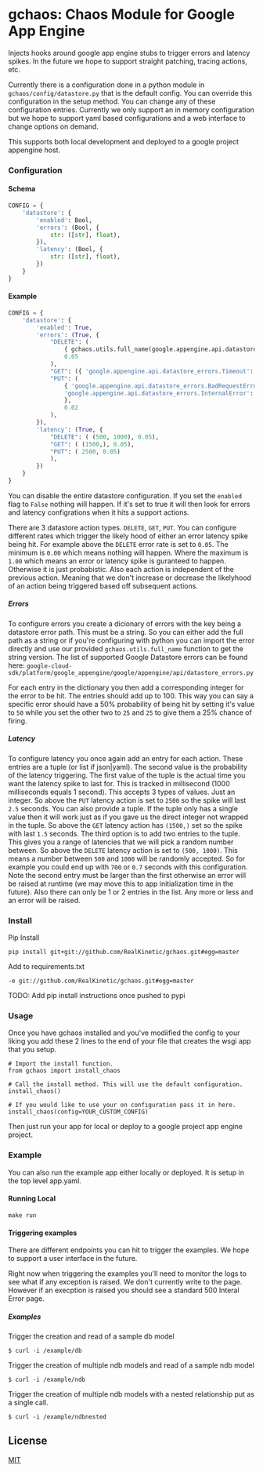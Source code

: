 gchaos: Chaos Module for Google App Engine 
==========================================

Injects hooks around google app engine stubs to trigger errors and latency spikes. 
In the future we hope to support straight patching, tracing actions, etc.

Currently there is a configuration done in a python module in 
`gchaos/config/datastore.py` that is the default config. You can override this
configuration in the setup method. You can change any of these configuration
entries. Currently we only support an in memory configuration but we hope to
support yaml based configurations and a web interface to change options on 
demand.

This supports both local development and deployed to a google project appengine
host.

### Configuration

#### Schema

``` python
CONFIG = {
    'datastore': {
        'enabled': Bool,
        'errors': (Bool, {
            str: ([str], float),
        }),
        'latency': (Bool, {
            str: ([str], float),
        })
    }
}
```

#### Example

``` python
CONFIG = {
    'datastore': {
        'enabled': True,
        'errors': (True, {
            "DELETE": (
                { gchaos.utils.full_name(google.appengine.api.datastore_errors.BadValueError): 1 }, 
                0.05
            ),
            "GET": ({ 'google.appengine.api.datastore_errors.Timeout': 1 }, 0.01),
            "PUT": (
                { 'google.appengine.api.datastore_errors.BadRequestError': 0.75,
                'google.appengine.api.datastore_errors.InternalError': 0.25
                },
                0.02
            ),
        }),
        'latency': (True, {
            "DELETE": ( (500, 1000), 0.05),
            "GET": ( (1500,), 0.05),
            "PUT": ( 2500, 0.05)
            ),
        })
    }
}
```

You can disable the entire datastore configuration. If you set the `enabled` flag
to `False` nothing will happen. If it's set to true it will then look for errors
and latency configrations when it hits a support actions.

There are 3 datastore action types. `DELETE`, `GET`, `PUT`. You can configure different
rates which trigger the likely hood of either an error latency spike being hit.
For example above the `DELETE` error rate is set to `0.05`. The minimum is `0.00`
which means nothing will happen. Where the maximum is `1.00` which means an error
or latency spike is guranteed to happen. Otherwise it is just probabistic. Also
each action is independent of the previous action. Meaning that we don't increase
or decrease the likelyhood of an action being triggered based off subsequent actions.

##### Errors

To configure errors you create a dicionary of errors with the key being a datastore
error path. This must be a string. So you can either add the full path as a string
or if you're configuring with python you can import the error directly and use
our provided `gchaos.utils.full_name` function to get the string version.  The 
list of supported Google Datastore errors can be found here:
`google-cloud-sdk/platform/google_appengine/google/appengine/api/datastore_errors.py`

For each entry in the dictionary you then add a corresponding integer for the
error to be hit. The entries should add up to 100. This way you can say a specific
error should have a 50% probability of being hit by setting it's value to `50`
while you set the other two to `25` and `25` to give them a 25% chance of firing.

##### Latency

To configure latency you once again add an entry for each action. These entries
are a tuple (or list if json|yaml). The second value is the probability of the 
latency triggering. The first value of the tuple is the actual time you want
the latency spike to last for. This is tracked in millisecond (1000 milliseconds
equals 1 second). This accepts 3 types of values. Just an integer. So above
the `PUT` latency action is set to `2500` so the spike will last `2.5` seconds.
You can also provide a tuple. If the tuple only has a single value then it will
work just as if you gave us the direct integer not wrapped in the tuple. So above
the `GET` latency action has `(1500,)` set so the spike with last `1.5` seconds.
The third option is to add two entries to the tuple. This gives you a range of
latencies that we will pick a random number between. So above the `DELETE` latency
action is set to `(500, 1000)`. This means a number between `500` and `1000` will
be randomly accepted. So for example you could end up with `700` or `0.7` seconds
with this configuration. Note the second entry must be larger than the first
otherwise an error will be raised at runtime (we may move this to app initialization
time in the future). Also there can only be 1 or 2 entries in the list. Any more
or less and an error will be raised.

### Install

Pip Install

`pip install git+git://github.com/RealKinetic/gchaos.git#egg=master`

Add to requirements.txt

`-e git://github.com/RealKinetic/gchaos.git#egg=master`

TODO: Add pip install instructions once pushed to pypi


### Usage

Once you have gchaos installed and you've modiified the config to your liking
you add these 2 lines to the end of your file that creates the wsgi app that
you setup.

    # Import the install function.
    from gchaos import install_chaos

    # Call the install method. This will use the default configuration.
    install_chaos()

    # If you would like to use your on configuration pass it in here.
    install_chaos(config=YOUR_CUSTOM_CONFIG)

Then just run your app for local or deploy to a google project app engine 
project.

### Example

You can also run the example app either locally or deployed. It is setup in
the top level app.yaml.

#### Running Local

`make run`

#### Triggering examples

There are different endpoints you can hit to trigger the examples. We hope to
support a user interface in the future.

Right now when triggering the examples you'll need to monitor the logs to see
what if any exception is raised. We don't currently write to the page. However
if an execption is raised you should see a standard 500 Interal Error page.

##### Examples

Trigger the creation and read of a sample db model

`$ curl -i /example/db`
 
Trigger the creation of multiple ndb models and read of a sample ndb model

`$ curl -i /example/ndb`

Trigger the creation of multiple ndb models with a nested relationship put as a single call.

`$ curl -i /example/ndbnested`

## License

[MIT](/LICENSE)
